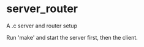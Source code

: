 # server_router
A .c server and router setup

Run 'make' and start the server first, then the client.
